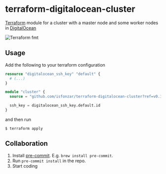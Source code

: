 # terraform-digitalocean-cluster
[Terraform] module for a cluster with a master node and some worker nodes in [DigitalOcean]

![Terraform fmt](https://github.com/isfonzar/terraform-digitalocean-cluster/actions/workflows/terraform-fmt.yml/badge.svg)

## Usage

Add the following to your terraform configuration

```terraform
resource "digitalocean_ssh_key" "default" {
  # (...)
}

module "cluster" {
  source = "github.com/isfonzar/terraform-digitalocean-cluster?ref=v0.1.2"

  ssh_key = digitalocean_ssh_key.default.id
}
```

and then run

```shell
$ terraform apply
```

## Collaboration

1. Install [pre-commit]. E.g. `brew install pre-commit`.
2. Run `pre-commit install` in the repo.
3. Start coding

[DigitalOcean]: https://www.digitalocean.com
[Terraform]: https://www.terraform.io
[pre-commit]: http://pre-commit.com/
